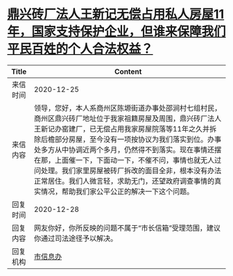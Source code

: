 # <a href="http://www.shangluo.gov.cn/zmhd/ldxxxx.jsp?urltype=leadermail.LeaderMailContentUrl&wbtreeid=1112&leadermailid=6737">鼎兴砖厂法人王新记无偿占用私人房屋11年，国家支持保护企业，但谁来保障我们平民百姓的个人合法权益？</a>
| Title |                                                                                                                     Content                                                                                                                     |
|:-----:|-------------------------------------------------------------------------------------------------------------------------------------------------------------------------------------------------------------------------------------------------|
| 来信时间  | 2020-12-25                                                                                                                                                                                                                                      |
| 来信内容  | 领导，您好，本人系商州区陈塬街道办事处邵涧村七组村民，商州区鼎兴砖厂地址位于我家祖籍房屋及周围，鼎兴砖厂法人王新记办窑建厂，已无偿占用我家房屋院落等11年之久并拆除后檐部分房屋，至今没有一项按协议为我们落实到位。办事处多方从中协调近两个多月，仍然得不到落实。现在事情还摆在那，上面催一下，下面动一下，不催不问，事情也就无人过问处理。我们家里房屋被砖厂拆改的面目全非，根本没有办法正常居住。我们人微言轻，求助无门，还望政府调查事情的真实情况，帮助我们家公平公正的解决一下这个问题。 |
| 回复时间  | 2020-12-28                                                                                                                                                                                                                                      |
| 回复内容  | 网友你好，你所反映的问题不属于“市长信箱”受理范围，建议你通过司法途径予以解决。                                                                                                                                                                                                        |
| 回复机构  | <a href="../../categories/agencies/市信息办.md">市信息办</a>                                                                                                                                                                                              |